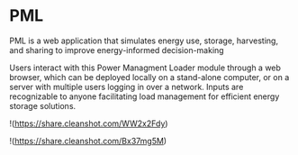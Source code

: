 # PML
PML is a web application that simulates energy use, storage, harvesting, and sharing to improve energy-informed decision-making

Users interact with this Power Managment Loader module through a web browser, which can be deployed locally on a stand-alone computer, or on a server with multiple users logging in over a network. Inputs are recognizable to anyone facilitating load management for efficient energy storage solutions.

!(https://share.cleanshot.com/WW2x2Fdy)

!(https://share.cleanshot.com/Bx37mg5M)



